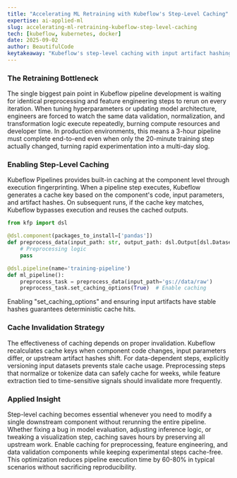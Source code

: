 ```yaml
---
title: "Accelerating ML Retraining with Kubeflow's Step-Level Caching"
expertise: ai-applied-ml
slug: accelerating-ml-retraining-kubeflow-step-level-caching
tech: [kubeflow, kubernetes, docker]
date: 2025-09-02
author: BeautifulCode
keytakeaway: "Kubeflow's step-level caching with input artifact hashing eliminates redundant computation in ML pipelines, cutting retraining time by reusing stable preprocessing and feature engineering outputs across runs."
---
```


### The Retraining Bottleneck

The single biggest pain point in Kubeflow pipeline development is waiting for identical preprocessing and feature engineering steps to rerun on every iteration. When tuning hyperparameters or updating model architecture, engineers are forced to watch the same data validation, normalization, and transformation logic execute repeatedly, burning compute resources and developer time. In production environments, this means a 3-hour pipeline must complete end-to-end even when only the 20-minute training step actually changed, turning rapid experimentation into a multi-day slog.

### Enabling Step-Level Caching

Kubeflow Pipelines provides built-in caching at the component level through execution fingerprinting. When a pipeline step executes, Kubeflow generates a cache key based on the component's code, input parameters, and artifact hashes. On subsequent runs, if the cache key matches, Kubeflow bypasses execution and reuses the cached outputs.

```python
from kfp import dsl

@dsl.component(packages_to_install=['pandas'])
def preprocess_data(input_path: str, output_path: dsl.Output[dsl.Dataset]):
    # Preprocessing logic
    pass

@dsl.pipeline(name='training-pipeline')
def ml_pipeline():
    preprocess_task = preprocess_data(input_path='gs://data/raw')
    preprocess_task.set_caching_options(True)  # Enable caching
```

Enabling "set_caching_options" and ensuring input artifacts have stable hashes guarantees deterministic cache hits.

### Cache Invalidation Strategy

The effectiveness of caching depends on proper invalidation. Kubeflow recalculates cache keys when component code changes, input parameters differ, or upstream artifact hashes shift. For data-dependent steps, explicitly versioning input datasets prevents stale cache usage. Preprocessing steps that normalize or tokenize data can safely cache for weeks, while feature extraction tied to time-sensitive signals should invalidate more frequently.

### Applied Insight

Step-level caching becomes essential whenever you need to modify a single downstream component without rerunning the entire pipeline. Whether fixing a bug in model evaluation, adjusting inference logic, or tweaking a visualization step, caching saves hours by preserving all upstream work. Enable caching for preprocessing, feature engineering, and data validation components while keeping experimental steps cache-free. This optimization reduces pipeline execution time by 60-80% in typical scenarios without sacrificing reproducibility.
